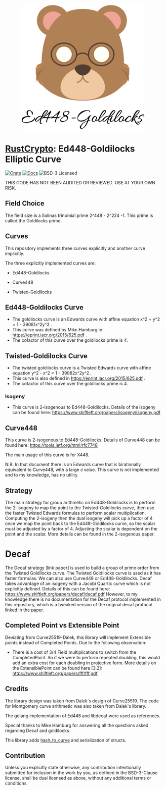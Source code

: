<p align="center">
<img src="resources/bear.png" width = "400">
</p>

# [RustCrypto]: Ed448-Goldilocks Elliptic Curve

[![Crate][crate-image]][crate-link]
[![Docs][docs-image]][docs-link]
![BSD-3 Licensed][license-image]

THIS CODE HAS NOT BEEN AUDITED OR REVIEWED. USE AT YOUR OWN RISK.

## Field Choice

The field size is a Solinas trinomial prime 2^448 - 2^224 -1. This prime is called the Goldilocks prime.

## Curves

This repository implements three curves explicitly and another curve implicitly.

The three explicitly implemented curves are:

- Ed448-Goldilocks

- Curve448

- Twisted-Goldilocks


## Ed448-Goldilocks Curve

- The goldilocks curve is an Edwards curve with affine equation x^2 + y^2 = 1 - 39081x^2y^2 .
- This curve was defined by Mike Hamburg in https://eprint.iacr.org/2015/625.pdf . 
- The cofactor of this curve over the goldilocks prime is 4.

## Twisted-Goldilocks Curve

- The twisted goldilocks curve is a Twisted Edwards curve with affine equation y^2 - x^2 = 1 - 39082x^2y^2 .
- This curve is also defined in https://eprint.iacr.org/2015/625.pdf .
- The cofactor of this curve over the goldilocks prime is 4.

### Isogeny

- This curve is 2-isogenous to Ed448-Goldilocks. Details of the isogeny can be found here: https://www.shiftleft.org/papers/isogeny/isogeny.pdf

## Curve448

This curve is 2-isogenous to Ed448-Goldilocks. Details of Curve448 can be found here: https://tools.ietf.org/html/rfc7748

The main usage of this curve is for X448.

N.B. In that document there is an Edwards curve that is birationally equivalent to Curve448, with a large `d` value. This curve is not implemented and to my knowledge, has no utility.

## Strategy

The main strategy for group arithmetic on Ed448-Goldilocks is to perform the 2-isogeny to map the point to the Twisted-Goldilocks curve, then use the faster Twisted Edwards formulas to perform scalar multiplication. Computing the 2-isogeny then the dual isogeny will pick up a factor of 4 once we map the point back to the Ed448-Goldilocks curve, so the scalar must be adjusted by a factor of 4. Adjusting the scalar is dependent on the point and the scalar. More details can be found in the 2-isogenous paper.

# Decaf

The Decaf strategy [link paper] is used to build a group of prime order from the Twisted Goldilocks curve. The Twisted Goldilocks curve is used as it has faster formulas. We can also use Curve448 or Ed448-Goldilocks. Decaf takes advantage of an isogeny with a Jacobi Quartic curve which is not explicitly defined. Details of this can be found here: https://www.shiftleft.org/papers/decaf/decaf.pdf However, to my knowledge there is no documentation for the Decaf protocol implemented in this repository, which is a tweaked version of the original decaf protocol linked in the paper.

## Completed Point vs Extensible Point

Deviating from Curve25519-Dalek, this library will implement Extensible points instead of Completed Points. Due to the following observation:

- There is a cost of 3/4 Field multiplications to switch from the CompletedPoint. So if we were to perform repeated doubling, this would add an extra cost for each doubling in projective form. More details on the ExtensiblePoint can be found here [3.2]: https://www.shiftleft.org/papers/fff/fff.pdf

## Credits

The library design was taken from Dalek's design of Curve25519. The code for Montgomery curve arithmetic was also taken from Dalek's library.

The golang implementation of Ed448 and libdecaf were used as references.

Special thanks to Mike Hamburg for answering all the questions asked regarding Decaf and goldilocks.

This library adds [hash_to_curve](https://datatracker.ietf.org/doc/rfc9380/) and serialization of structs.

## Contribution

Unless you explicitly state otherwise, any contribution intentionally
submitted for inclusion in the work by you, as defined in the BSD-3-Clause
license, shall be dual licensed as above, without any additional terms or
conditions.

[//]: # (badges)

[crate-image]: https://img.shields.io/crates/v/ed448-goldilocks-plus.svg?logo=rust
[crate-link]: https://crates.io/crates/ed448-goldilocks-plus
[docs-image]: https://docs.rs/ed448-goldilocks-plus/badge.svg
[docs-link]: https://docs.rs/ed448-goldilocks-plus/
[license-image]: https://img.shields.io/badge/License-BSD%203--Clause-blue.svg

[//]: # (links)

[RustCrypto]: https://github.com/RustCrypto
